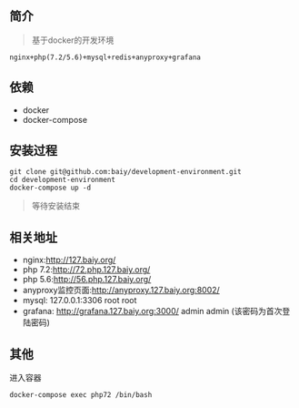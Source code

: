 ## 简介
> 基于docker的开发环境
```
nginx+php(7.2/5.6)+mysql+redis+anyproxy+grafana
```

## 依赖
* docker
* docker-compose

## 安装过程
```shell
git clone git@github.com:baiy/development-environment.git
cd development-environment
docker-compose up -d
```
> 等待安装结束

## 相关地址
* nginx:http://127.baiy.org/
* php 7.2:http://72.php.127.baiy.org/
* php 5.6:http://56.php.127.baiy.org/
* anyproxy监控页面:http://anyproxy.127.baiy.org:8002/
* mysql: 127.0.0.1:3306  root root
* grafana: http://grafana.127.baiy.org:3000/  admin admin (该密码为首次登陆密码)

## 其他
进入容器
```
docker-compose exec php72 /bin/bash
```
